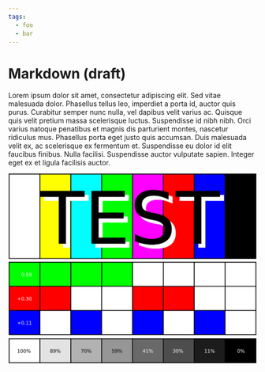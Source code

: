 ```yaml
---
tags:
  - foo
  - bar
---
```


# Markdown (draft)

Lorem ipsum dolor sit amet, consectetur adipiscing elit. Sed vitae malesuada dolor. Phasellus tellus leo, imperdiet a porta id, auctor quis purus. Curabitur semper nunc nulla, vel dapibus velit varius ac. Quisque quis velit pretium massa scelerisque luctus. Suspendisse id nibh nibh. Orci varius natoque penatibus et magnis dis parturient montes, nascetur ridiculus mus. Phasellus porta eget justo quis accumsan. Duis malesuada velit ex, ac scelerisque ex fermentum et. Suspendisse eu dolor id elit faucibus finibus. Nulla facilisi. Suspendisse auctor vulputate sapien. Integer eget ex et ligula facilisis auctor.

![Test](../images/Test1-used.svg)
